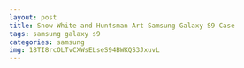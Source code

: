```yaml
---
layout: post
title: Snow White and Huntsman Art Samsung Galaxy S9 Case
tags: samsung galaxy s9
categories: samsung
img: 18TI8rcOLTvCXWsELseS94BWKQS3JxuvL
---
```

